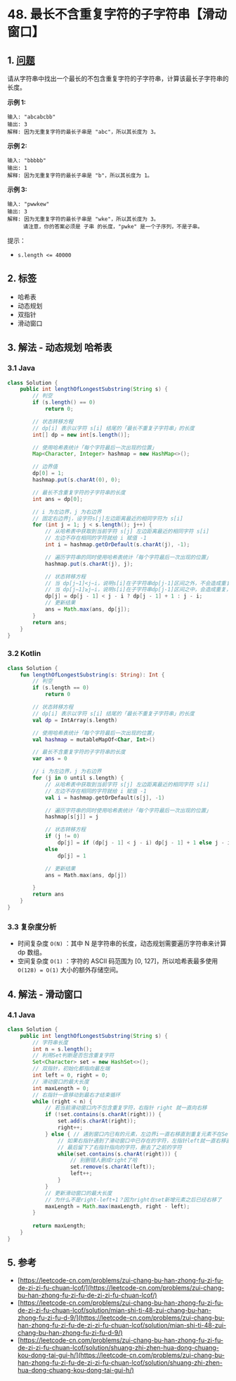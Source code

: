 # 48. 最长不含重复字符的子字符串【滑动窗口】

## 1. [问题](https://leetcode-cn.com/problems/zui-chang-bu-han-zhong-fu-zi-fu-de-zi-zi-fu-chuan-lcof/)

请从字符串中找出一个最长的不包含重复字符的子字符串，计算该最长子字符串的长度。

**示例 1:**

```
输入: "abcabcbb"
输出: 3 
解释: 因为无重复字符的最长子串是 "abc"，所以其长度为 3。
```

**示例 2:**

```
输入: "bbbbb"
输出: 1
解释: 因为无重复字符的最长子串是 "b"，所以其长度为 1。
```

**示例 3:**

```
输入: "pwwkew"
输出: 3
解释: 因为无重复字符的最长子串是 "wke"，所以其长度为 3。
     请注意，你的答案必须是 子串 的长度，"pwke" 是一个子序列，不是子串。
```

提示：

* `s.length <= 40000`

## 2. 标签

* 哈希表
* 动态规划
* 双指针
* 滑动窗口

## 3. 解法 - 动态规划 哈希表

### 3.1 Java

```java
class Solution {
    public int lengthOfLongestSubstring(String s) {
        // 判空
        if (s.length() == 0)
            return 0;

        // 状态转移方程
        // dp[i] 表示以字符 s[i] 结尾的「最长不重复子字符串」的长度
        int[] dp = new int[s.length()];

        // 使用哈希表统计「每个字符最后一次出现的位置」
        Map<Character, Integer> hashmap = new HashMap<>();

        // 边界值
        dp[0] = 1;
        hashmap.put(s.charAt(0), 0);

        // 最长不含重复字符的子字符串的长度
        int ans = dp[0];

        // i 为左边界，j 为右边界
        // 固定右边界j，设字符s[j]左边距离最近的相同字符为 s[i]
        for (int j = 1; j < s.length(); j++) {
            // 从哈希表中获取到当前字符 s[j] 左边距离最近的相同字符 s[i]
            // 左边不存在相同的字符就给 i 赋值 -1
            int i = hashmap.getOrDefault(s.charAt(j), -1);

            // 遍历字符串的同时使用哈希表统计「每个字符最后一次出现的位置」
            hashmap.put(s.charAt(j), j);

            // 状态转移方程
            // 当 dp[j−1]<j−i，说明s[i]在子字符串dp[j-1]区间之外，不会造成重复，dp[j]直接等于dp[j-1]+1
            // 当 dp[j−1]≥j−i，说明s[i]在子字符串dp[j-1]区间之中，会造成重复，dp[j]更新为 j - i
            dp[j] = dp[j - 1] < j - i ? dp[j - 1] + 1 : j - i;
            // 更新结果
            ans = Math.max(ans, dp[j]);
        }
        return ans;
    }
}
```

### 3.2 Kotlin

```kotlin
class Solution {
    fun lengthOfLongestSubstring(s: String): Int {
        // 判空
        if (s.length == 0)
            return 0

        // 状态转移方程
        // dp[i] 表示以字符 s[i] 结尾的「最长不重复子字符串」的长度
        val dp = IntArray(s.length)

        // 使用哈希表统计「每个字符最后一次出现的位置」
        val hashmap = mutableMapOf<Char, Int>()

        // 最长不含重复字符的子字符串的长度
        var ans = 0

        // i 为左边界，j 为右边界
        for (j in 0 until s.length) {
            // 从哈希表中获取到当前字符 s[j] 左边距离最近的相同字符 s[i]
            // 左边不存在相同的字符就给 i 赋值 -1
            val i = hashmap.getOrDefault(s[j], -1)

            // 遍历字符串的同时使用哈希表统计「每个字符最后一次出现的位置」
            hashmap[s[j]] = j

            // 状态转移方程
            if (j != 0)
                dp[j] = if (dp[j - 1] < j - i) dp[j - 1] + 1 else j - i
            else
                dp[j] = 1

            // 更新结果
            ans = Math.max(ans, dp[j])

        }
        return ans
    }
}
```

### 3.3 复杂度分析

* 时间复杂度 `O(N)` ：其中 N 是字符串的长度，动态规划需要遍历字符串来计算 dp 数组。
* 空间复杂度 `O(1)` ：字符的 ASCII 码范围为 \[0, 127]，所以哈希表最多使用 `O(128) = O(1)` 大小的额外存储空间。

## 4. 解法 - 滑动窗口

### 4.1 Java

```java
class Solution {
    public int lengthOfLongestSubstring(String s) {
        // 字符串长度
        int n = s.length();
        // 利用Set判断是否包含重复字符
        Set<Character> set = new HashSet<>();
        // 双指针，初始化都指向最左端
        int left = 0, right = 0;
        // 滑动窗口的最大长度
        int maxLength = 0;
        // 右指针一直移动到最右才结束循环
        while (right < n) {
            // 若当前滑动窗口内不包含重复字符，右指针 right 就一直向右移
            if (!set.contains(s.charAt(right))) {
                set.add(s.charAt(right));
                right++;
            } else { // 遇到窗口内已有的元素，左边界i一直右移直到重复元素不在Set内
                // 如果右指针遇到了滑动窗口中已存在的字符，左指针left就一直右移直到这个重复字符滚粗去
                // 最后留下了右指针指向的字符，删去了之前的字符
                while(set.contains(s.charAt(right))) {
                    // 别删错人删成right了哈
                    set.remove(s.charAt(left));
                    left++;
                }
            }
            // 更新滑动窗口的最大长度
            // 为什么不是right-left+1？因为right在set新增元素之后已经右移了
            maxLength = Math.max(maxLength, right - left);
        }
        
        return maxLength;
    }
}

```

## 5. 参考

* [https://leetcode-cn.com/problems/zui-chang-bu-han-zhong-fu-zi-fu-de-zi-zi-fu-chuan-lcof/](https://leetcode-cn.com/problems/zui-chang-bu-han-zhong-fu-zi-fu-de-zi-zi-fu-chuan-lcof/)
* [https://leetcode-cn.com/problems/zui-chang-bu-han-zhong-fu-zi-fu-de-zi-zi-fu-chuan-lcof/solution/mian-shi-ti-48-zui-chang-bu-han-zhong-fu-zi-fu-d-9/](https://leetcode-cn.com/problems/zui-chang-bu-han-zhong-fu-zi-fu-de-zi-zi-fu-chuan-lcof/solution/mian-shi-ti-48-zui-chang-bu-han-zhong-fu-zi-fu-d-9/)
* [https://leetcode-cn.com/problems/zui-chang-bu-han-zhong-fu-zi-fu-de-zi-zi-fu-chuan-lcof/solution/shuang-zhi-zhen-hua-dong-chuang-kou-dong-tai-gui-h/](https://leetcode-cn.com/problems/zui-chang-bu-han-zhong-fu-zi-fu-de-zi-zi-fu-chuan-lcof/solution/shuang-zhi-zhen-hua-dong-chuang-kou-dong-tai-gui-h/)
